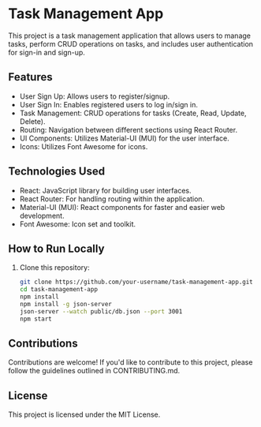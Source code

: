 # Task Management App

This project is a task management application that allows users to manage tasks, perform CRUD operations on tasks, and includes user authentication for sign-in and sign-up.

## Features

- User Sign Up: Allows users to register/signup.
- User Sign In: Enables registered users to log in/sign in.
- Task Management: CRUD operations for tasks (Create, Read, Update, Delete).
- Routing: Navigation between different sections using React Router.
- UI Components: Utilizes Material-UI (MUI) for the user interface.
- Icons: Utilizes Font Awesome for icons.

## Technologies Used

- React: JavaScript library for building user interfaces.
- React Router: For handling routing within the application.
- Material-UI (MUI): React components for faster and easier web development.
- Font Awesome: Icon set and toolkit.

## How to Run Locally

1. Clone this repository:
   ```bash
   git clone https://github.com/your-username/task-management-app.git
   cd task-management-app
   npm install
   npm install -g json-server
   json-server --watch public/db.json --port 3001
   npm start

## Contributions
Contributions are welcome! If you'd like to contribute to this project, please follow the guidelines outlined in CONTRIBUTING.md.

## License
This project is licensed under the MIT License.
